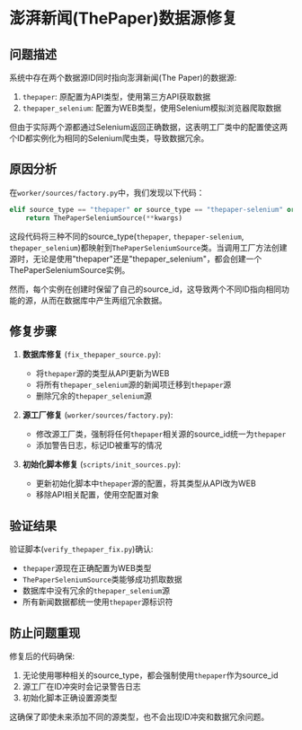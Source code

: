 # 澎湃新闻(ThePaper)数据源修复

## 问题描述

系统中存在两个数据源ID同时指向澎湃新闻(The Paper)的数据源:
1. `thepaper`: 原配置为API类型，使用第三方API获取数据
2. `thepaper_selenium`: 配置为WEB类型，使用Selenium模拟浏览器爬取数据

但由于实际两个源都通过Selenium返回正确数据，这表明工厂类中的配置使这两个ID都实例化为相同的Selenium爬虫类，导致数据冗余。

## 原因分析

在`worker/sources/factory.py`中，我们发现以下代码：

```python
elif source_type == "thepaper" or source_type == "thepaper-selenium" or source_type == "thepaper_selenium":
    return ThePaperSeleniumSource(**kwargs)
```

这段代码将三种不同的source_type(`thepaper`, `thepaper-selenium`, `thepaper_selenium`)都映射到`ThePaperSeleniumSource`类。当调用工厂方法创建源时，无论是使用"thepaper"还是"thepaper_selenium"，都会创建一个ThePaperSeleniumSource实例。

然而，每个实例在创建时保留了自己的source_id，这导致两个不同ID指向相同功能的源，从而在数据库中产生两组冗余数据。

## 修复步骤

1. **数据库修复** (`fix_thepaper_source.py`):
   - 将`thepaper`源的类型从API更新为WEB
   - 将所有`thepaper_selenium`源的新闻项迁移到`thepaper`源
   - 删除冗余的`thepaper_selenium`源

2. **源工厂修复** (`worker/sources/factory.py`):
   - 修改源工厂类，强制将任何`thepaper`相关源的source_id统一为`thepaper`
   - 添加警告日志，标记ID被重写的情况

3. **初始化脚本修复** (`scripts/init_sources.py`):
   - 更新初始化脚本中`thepaper`源的配置，将其类型从API改为WEB
   - 移除API相关配置，使用空配置对象

## 验证结果

验证脚本(`verify_thepaper_fix.py`)确认:
- `thepaper`源现在正确配置为WEB类型
- `ThePaperSeleniumSource`类能够成功抓取数据
- 数据库中没有冗余的`thepaper_selenium`源
- 所有新闻数据都统一使用`thepaper`源标识符

## 防止问题重现

修复后的代码确保:
1. 无论使用哪种相关的source_type，都会强制使用`thepaper`作为source_id
2. 源工厂在ID冲突时会记录警告日志
3. 初始化脚本正确设置源类型

这确保了即使未来添加不同的源类型，也不会出现ID冲突和数据冗余问题。 